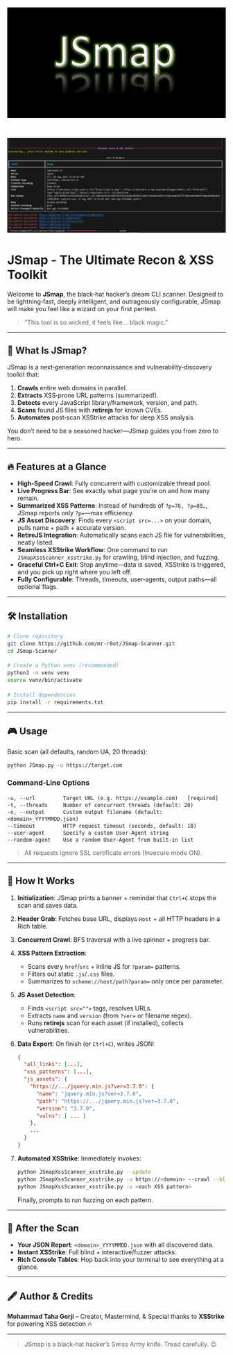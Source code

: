 # ![JSmap Logo](logo.png)

# ![JSmap Logo](photo1.png)

# JSmap - The Ultimate Recon & XSS Toolkit

Welcome to **JSmap**, the black‑hat hacker’s dream CLI scanner. Designed to be lightning‑fast, deeply intelligent, and outrageously configurable, JSmap will make you feel like a wizard on your first pentest.

> “This tool is so wicked, it feels like... black magic.”

---

## 🚀 What Is JSmap?

JSmap is a next‑generation reconnaissance and vulnerability‑discovery toolkit that:

1. **Crawls** entire web domains in parallel.
2. **Extracts** XSS‑prone URL patterns (summarized!).
3. **Detects** every JavaScript library/framework, version, and path.
4. **Scans** found JS files with **retirejs** for known CVEs.
5. **Automates** post‑scan XSStrike attacks for deep XSS analysis.

You don’t need to be a seasoned hacker—JSmap guides you from zero to hero.

---

## 🔥 Features at a Glance

* **High‑Speed Crawl**: Fully concurrent with customizable thread pool.
* **Live Progress Bar**: See exactly what page you’re on and how many remain.
* **Summarized XSS Patterns**: Instead of hundreds of `?p=78, ?p=80…`, JSmap reports only `?p=`—max efficiency.
* **JS Asset Discovery**: Finds every `<script src=...>` on your domain, pulls name + path + accurate version.
* **RetireJS Integration**: Automatically scans each JS file for vulnerabilities, neatly listed.
* **Seamless XSStrike Workflow**: One command to run `JSmapXssScanner_xsstrike.py` for crawling, blind injection, and fuzzing.
* **Graceful Ctrl+C Exit**: Stop anytime—data is saved, XSStrike is triggered, and you pick up right where you left off.
* **Fully Configurable**: Threads, timeouts, user‑agents, output paths—all optional flags.

---

## 🛠 Installation

```bash
# Clone repository
git clone https://github.com/mr-r0ot/JSmap-Scanner.git
cd JSmap-Scanner

# Create a Python venv (recommended)
python3 -m venv venv
source venv/bin/activate

# Install dependencies
pip install -r requirements.txt
```

---

## 🎮 Usage

Basic scan (all defaults, random UA, 20 threads):

```bash
python JSmap.py -u https://target.com
```

### Command‑Line Options

```text
-u, --url         Target URL (e.g. https://example.com)   [required]
-t, --threads     Number of concurrent threads (default: 20)
-o, --output      Custom output filename (default: <domain>_YYYYMMDD.json)
--timeout         HTTP request timeout (seconds, default: 10)
--user-agent      Specify a custom User‑Agent string
--random-agent    Use a random User‑Agent from built‑in list
```

> All requests ignore SSL certificate errors (Insecure mode ON).

---

## 🧐 How It Works

1. **Initialization**: JSmap prints a banner + reminder that `Ctrl+C` stops the scan and saves data.
2. **Header Grab**: Fetches base URL, displays `Host` + all HTTP headers in a Rich table.
3. **Concurrent Crawl**: BFS traversal with a live spinner + progress bar.
4. **XSS Pattern Extraction**:

   * Scans every `href`/`src` + inline JS for `?param=` patterns.
   * Filters out static `.js`/`.css` files.
   * Summarizes to `scheme://host/path?param=` only once per parameter.
5. **JS Asset Detection**:

   * Finds `<script src="">` tags, resolves URLs.
   * Extracts `name` and `version` (from `?ver=` or filename regex).
   * Runs **retirejs** scan for each asset (if installed), collects vulnerabilities.
6. **Data Export**: On finish (or `Ctrl+C`), writes JSON:

   ```json
   {
     "all_links": [...],
     "xss_patterns": [...],
     "js_assets": {
       "https://.../jquery.min.js?ver=3.7.0": {
         "name": "jquery.min.js?ver=3.7.0",
         "path": "https://.../jquery.min.js?ver=3.7.0",
         "version": "3.7.0",
         "vulns": [ ... ]
       },
       ...
     }
   }
   ```
7. **Automated XSStrike**: Immediately invokes:

   ```bash
   python JSmapXssScanner_xsstrike.py --update
   python JSmapXssScanner_xsstrike.py -u https://<domain> --crawl --blind
   python JSmapXssScanner_xsstrike.py -u <each XSS pattern>
   ```

   Finally, prompts to run fuzzing on each pattern.

---

## 🎁 After the Scan

* **Your JSON Report**: `<domain>_YYYYMMDD.json` with all discovered data.
* **Instant XSStrike**: Full blind + interactive/fuzzer attacks.
* **Rich Console Tables**: Hop back into your terminal to see everything at a glance.

---

## 🖋️ Author & Credits

**Mohammad Taha Gorji** – Creator, Mastermind, & 
Special thanks to **XSStrike** for powering XSS detection 🔥

---

> JSmap is a black‑hat hacker’s Swiss Army knife. Tread carefully. 😉
